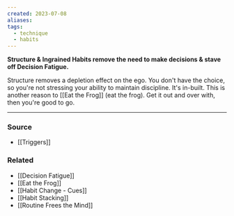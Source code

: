```yaml
---
created: 2023-07-08
aliases: 
tags:
  - technique
  - habits
---
```

**Structure & Ingrained Habits remove the need to make decisions & stave off Decision Fatigue.**

Structure removes a depletion effect on the ego. You don't have the choice, so you're not stressing your ability to maintain discipline. It's in-built. This is another reason to [[Eat the Frog]] (eat the frog). Get it out and over with, then you're good to go.

---

### Source
- [[Triggers]]

### Related
- [[Decision Fatigue]] 
- [[Eat the Frog]] 
- [[Habit Change - Cues]] 
- [[Habit Stacking]] 
- [[Routine Frees the Mind]]